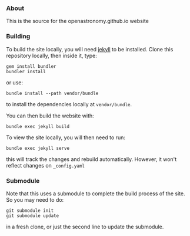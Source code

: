 ### About

This is the source for the openastronomy.github.io website

### Building

To build the site locally, you will need [jekyll](https://jekyllrb.com) to be installed.
Clone this repository locally, then inside it, type:

```shell
gem install bundler
bundler install
```
or use:

```shell
bundle install --path vendor/bundle
```

to install the dependencies locally at `vendor/bundle`.

You can then build the website with:

```shell
bundle exec jekyll build
```

To view the site locally, you will then need to run:

```shell
bundle exec jekyll serve
```

this will track the changes and rebuild automatically. However, it won't reflect changes on `_config.yaml` 


### Submodule

Note that this uses a submodule to complete the build process of the site.  So you may need to do:

```shell
git submodule init
git submodule update
```
in a fresh clone, or just the second line to update the submodule.
